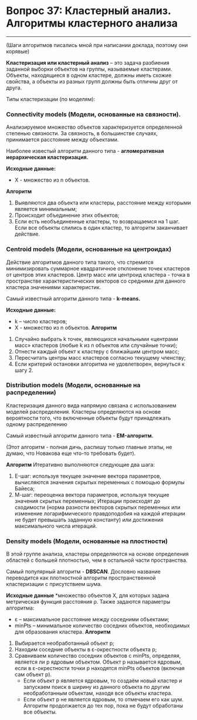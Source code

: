 # Вопрос 37: Кластерный анализ. Алгоритмы кластерного анализа
____
(Шаги алгоритмов писались мной при написании доклада, поэтому они корявые)

**Кластеризация или кластерный анализ** – это задача разбиения заданной выборки объектов на группы, называемые кластерами. Объекты, находящиеся в одном кластере, должны иметь схожие свойства, а объекты из разных групп должны быть отличны друг от друга.

Типы кластеризации (по моделям):

### Connectivity models (Модели, основанные на связности).
Анализируемое множество объектов характеризуется определенной степенью связности. За связность, в большинстве случаях, принимается расстояние между объектами.

Наиболее известый алгоритм данного типа - **агломеративная иерархическая кластеризация.**


**Исходные данные:**
* Х - множество из n объектов.

**Алгоритм**
1. Выявляются два объекта или кластеры, расстояние между которыми является минимальным;
2. Происходит объединение этих объектов;
3. Если есть необъединенные кластеры, то возвращаемся на 1 шаг. Если все объекты слились в один кластер, то алгоритм заканчивает действие.

### Centroid models (Модели, основанные на центроидах)
Действие алгоритмов данного типа такого, что стремится минимизировать суммарное квадратичное отклонение точек кластеров от центров этих кластеров.
Центр масс или центроид кластера - точка в пространстве характеристических векторов со средними для данного кластера значениями характеристик.

Самый известный алгоритм данного типа - **k-means.**


**Исходные данные:**
* k – число кластеров;
* Х - множество из n объектов.
**Алгоритм**
1. Случайно выбрать k точек, являющихся начальными «центрами масс» кластеров (любые k из n объектов или случайные точки);
2. Отнести каждый объект к кластеру с ближайшим центром масс;
3. Пересчитать центры масс кластеров согласно текущему членству;
4. Если критерий остановки алгоритма не удовлетворен, вернуться к шагу 2.

### Distribution models (Модели, основанные на распределении)
Кластеризация данного вида напрямую связана с использованием моделей распределения. Кластеры определяются на основе вероятности того, что включенные объекты  будут принадлежать одному распределению

Самый известный алгоритм данного типа - **EM-алгоритм.**

(Этот алгоритм - полная дичь, распишу только главные этапы, не думаю, что Новакова еще что-то требовать будет).

**Алгоритм**
Итеративно выполняются следующие два шага:
1. E-шаг: используя текущее значение вектора параметров, вычисляются значения скрытых переменных с помощью формулы Байеса;
2. М-шаг: переоценка вектора параметров, используя текущие значения скрытых переменных;
Итерации происходят до сходимости (норма разности векторов скрытых переменных или изменение логарифмического правдоподобия на каждой итерации не будет превышать заданную константу) или достижения максимального числа итераций.

### Density models (Модели, основанные на плостности)
В этой группе анализа, кластеры определяются на основе определения областей с большей плотностью, чем в остальной части пространства.

Самый популярный алгоритм - **DBSCAN**.
Дословно название переводится как плотностной алгоритм пространственной кластеризации с присутствием шума.


**Исходные данные**
*множество объектов  Х, для которых задана метрическая функция расстояния ρ.
Также задаются параметры алгоритма:
* ε – максимальное расстояние между соседними объектами;
* minPts – минимальное количество соседних объектов, необходимых для образования кластера.
**Алгоритм**
1. Выбирается необработанный объект p;
2. Находим соседние объекты в ε-окрестности объекта p;
3. Сравниваем количество соседних объектов с minPts, определяя, является ли p ядровым объектом. Объект p называется ядровым, если в ε-окрестности точки p находятся minPts объектов (включая сам объект p).
	* Если объект  p является ядровым, то создаём новый кластер и запускаем поиск в ширину из данного объекта по другим необработанным объектам, находя все объекты кластера.
	* Если объект p не является ядровым, то отмечаем его как шум.
Алгоритм продолжается до тех пор, пока не будут обработаны все объекты.
